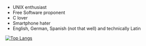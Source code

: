 - UNIX enthusiast
- Free Software proponent
- C lover
- Smartphone hater
- English, German, Spanish (not that well) and technically Latin

[![Top Langs](https://github-readme-stats-git-masterrstaa-rickstaa.vercel.app/api/top-langs/?username=fyrbnd)](https://github.com/fyrbnd/github-readme-stats)
